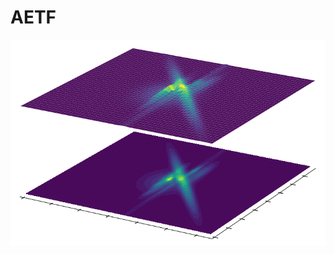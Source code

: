 # AETF


![](https://github.com/amoretti86/AETF/blob/master/Flow%20evolution%20across%20epochs.gif)

